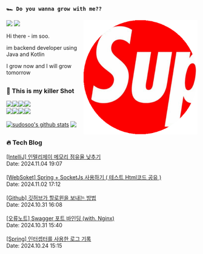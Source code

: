 ### `🏎️ Do you wanna grow with me??` 
<img src="/images/profileSudoSoo.png" width="300" height="300"  align='right'/>
<a href="https://soobysu.tistory.com/"><img src="https://img.shields.io/badge/Tech%20Blog-11B48A?style=flat-square&logo=Blogger&logoColor=white&link=https://soobysu.tistory.com/"/></a>

<a href="https://www.notion.so/sudosoo/a7bae94c1caf4239bb49d45f434ab271">
<img src="https://img.shields.io/badge/Notion-000000?style=flat-square&logo=notion&logoColor=white&link=https://www.notion.so/sudosoo/a7bae94c1caf4239bb49d45f434ab271"/></a>

Hi there - im soo. 

im backend developer using Java and Kotlin

I grow now and I will grow tomorrow
##
### 🎲 This is my killer Shot
<img src="https://img.shields.io/badge/Java-007396?style=flat&logo=OpenJDK&logoColor=white"/><img src="https://img.shields.io/badge/kotlin-7F52FF?style=flat&logo=kotlin&logoColor=white"/><img src="https://img.shields.io/badge/apache%20kafka-231F20?style=flat&logo=apachekafka&logoColor=white"/><img src="https://img.shields.io/badge/elastic%20stack-005571?style=flat&logo=elasticstack&logoColor=white"/>
<br/>
<img src="https://img.shields.io/badge/docker-2496ED?style=flat&logo=docker&logoColor=white"/><img src="https://img.shields.io/badge/redis-DC382D?style=flat&logo=redis&logoColor=white"/><img src="https://img.shields.io/badge/jenkins-000000?style=flat&logo=jenkins&logoColor=white"/><img src="https://img.shields.io/badge/postgreSQL-4169E1?style=flat&logo=postgresql&logoColor=white"/>

<a href="https://github.com/sudosoo"><img align="center" style="height:180px" src="https://github-readme-stats.vercel.app/api?username=sudosoo&rank_icon=github&show_icons=true&include_all_commits=true&hide_border=true&icon_color=ffffff&bg_color=00000000&text_bold=true&title_color=ffffff" alt="sudosoo's github stats" /></a>
<a href="https://github.com/sudosoo"><img align="center" style="height:180px" src="https://github-readme-stats.vercel.app/api/top-langs/?username=sudosoo&layout=compact&hide_border=true&title_color=ffffff&bg_color=00000000" /></a> 
##





































































































































































































































































































































































































































































































































































































































































































































































































































































































































































































































































































































































































































































































































































































































































































































































































































































































































































































































### 🔥 Tech Blog
<a href="https://soobysu.tistory.com/192">[IntelliJ] 인텔리제이 메모리 점유율 낮추기</a></br>Date: 2024.11.04 19:07</br></br><a href="https://soobysu.tistory.com/191">[WebSoket] Spring + SocketJs 사용하기 ( 테스트 Html코드 공유 )</a></br>Date: 2024.11.02 17:12</br></br><a href="https://soobysu.tistory.com/190">[Github] 깃허브가 할로윈을 보내는 방법</a></br>Date: 2024.10.31 16:08</br></br><a href="https://soobysu.tistory.com/189">[오류노트] Swagger 포트 바인딩 (with. Nginx)</a></br>Date: 2024.10.31 15:40</br></br><a href="https://soobysu.tistory.com/188">[Spring] 인터셉터를 사용한 로그 기록</a></br>Date: 2024.10.24 15:15</br></br>
